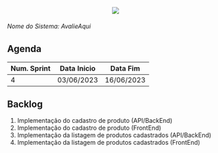 <div align=center>
  <img src="../imagens/INFVertical.jpg">
</div>


###### Nome do Sistema: AvalieAqui

## Agenda
|**Num. Sprint**|**Data Inicio**|**Data Fim**|
|--|--|--|
| 4 | 03/06/2023 | 16/06/2023 |

## Backlog
1. Implementação do cadastro de produto (API/BackEnd)
2. Implementação do cadastro de produto (FrontEnd)
3. Implementação da listagem de produtos cadastrados (API/BackEnd)
4. Implementação da listagem de produtos cadastrados (FrontEnd)
